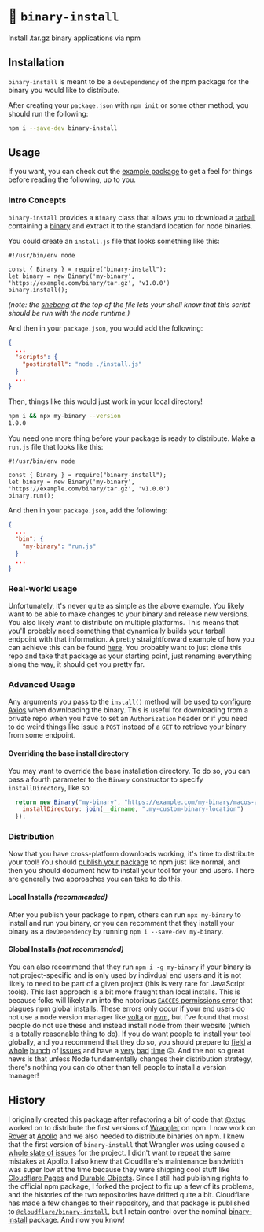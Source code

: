 # 🦀 `binary-install`

Install .tar.gz binary applications via npm

## Installation

`binary-install` is meant to be a `devDependency` of the npm package for the binary you would like to distribute.

After creating your `package.json` with `npm init` or some other method, you should run the following:

```sh
npm i --save-dev binary-install
```

## Usage

If you want, you can check out the [example package](./packages/binary-install-example/) to get a feel for things before reading the following, up to you.

### Intro Concepts

`binary-install` provides a `Binary` class that allows you to download a [tarball](https://www.techtarget.com/whatis/definition/tarball-tar-archive) containing a [binary](https://www.thefreedictionary.com/binary+program) and extract it to the standard location for node binaries.

You could create an `install.js` file that looks something like this:

```node
#!/usr/bin/env node

const { Binary } = require("binary-install");
let binary = new Binary('my-binary', 'https://example.com/binary/tar.gz', 'v1.0.0')
binary.install();
```

_(note: the [shebang](https://en.wikipedia.org/wiki/Shebang_(Unix)) at the top of the file lets your shell know that this script should be run with the node runtime.)_

And then in your `package.json`, you would add the following:

```json
{
  ...
  "scripts": {
    "postinstall": "node ./install.js"
  }
  ...
}
```

Then, things like this would just work in your local directory!

```sh
npm i && npx my-binary --version
1.0.0
```

You need one more thing before your package is ready to distribute. Make a `run.js` file that looks like this:

```node
#!/usr/bin/env node

const { Binary } = require("binary-install");
let binary = new Binary('my-binary', 'https://example.com/binary/tar.gz', 'v1.0.0')
binary.run();
```

And then in your `package.json`, add the following:

```json
{
  ...
  "bin": {
    "my-binary": "run.js"
  }
  ...
}
```

### Real-world usage

Unfortunately, it's never quite as simple as the above example. You likely want to be able to make changes to your binary and release new versions. You also likely want to distribute on multiple platforms. This means that you'll probably need something that dynamically builds your tarball endpoint with that information. A pretty straightforward example of how you can achieve this can be found [here](./packages/binary-install-example/). You probably want to just clone this repo and take that package as your starting point, just renaming everything along the way, it should get you pretty far.

### Advanced Usage

Any arguments you pass to the `install()` method will be [used to configure Axios](https://axios-http.com/docs/api_intro) when downloading the binary. This is useful for downloading from a private repo when you have to set an `Authorization` header or if you need to do weird things like issue a `POST` instead of a `GET` to retrieve your binary from some endpoint.

#### Overriding the base install directory

You may want to override the base installation directory. To do so, you can pass a fourth parameter to the `Binary` constructor to specify `installDirectory`, like so:

```javascript
  return new Binary("my-binary", "https://example.com/my-binary/macos-arm/v1.0.0.tar.gz", "v1.0.0", {
    installDirectory: join(__dirname, ".my-custom-binary-location")
  });
```

### Distribution

Now that you have cross-platform downloads working, it's time to distribute your tool! You should [publish your package](https://docs.npmjs.com/cli/v8/commands/npm-publish) to npm just like normal, and then you should document how to install your tool for your end users. There are generally two approaches you can take to do this.

#### Local Installs _(recommended)_

After you publish your package to npm, others can run `npx my-binary` to install and run you binary, or you can recomment that they install your binary as a `devDependency` by running `npm i --save-dev my-binary`.

#### Global Installs _(not recommended)_

You can also recommend that they run `npm i -g my-binary` if your binary is not project-specific and is only used by indivdual end users and it is not likely to need to be part of a given project (this is very rare for JavaScript tools). This last approach is a bit more fraught than local installs. This is because folks will likely run into the notorious [`EACCES` permissions error](https://docs.npmjs.com/resolving-eacces-permissions-errors-when-installing-packages-globally) that plagues npm global installs. These errors only occur if your end users do not use a node version manager like [volta](https://volta.sh/) or [nvm](https://github.com/nvm-sh/nvm), but I've found that most people do not use these and instead install node from their website (which is a totally reasonable thing to do). If you do want people to install your tool globally, and you recommend that they do so, you should prepare to [field](https://github.com/cloudflare/wrangler/issues/1925) a [whole](https://github.com/cloudflare/wrangler/issues/743) [bunch](https://github.com/cloudflare/wrangler/issues/1517) of [issues](https://github.com/cloudflare/wrangler/issues/240) and have a [very](https://github.com/cloudflare/wrangler/issues/803) [bad](https://github.com/cloudflare/wrangler/issues/529) [time](https://github.com/cloudflare/wrangler/issues/1174) 🙃. And the not so great news is that unless Node fundamentally changes their distribution strategy, there's nothing you can do other than tell people to install a version manager!

## History

I originally created this package after refactoring a bit of code that [@xtuc](https://github.com/xtuc) worked on to distribute the first versions of [Wrangler](https://github.com/cloudflare/wrangler) on npm. I now work on [Rover](https://github.com/apollographql/rover) at [Apollo](https://github.com/apollographql) and we also needed to distribute binaries on npm. I knew that the first version of `binary-install` that Wrangler was using caused a [whole slate of issues](https://github.com/cloudflare/wrangler/issues?q=is%3Aissue+install) for the project. I didn't want to repeat the same mistakes at Apollo. I also knew that Cloudflare's maintenance bandwidth was super low at the time because they were shipping cool stuff like [Cloudflare Pages](https://pages.cloudflare.com/) and [Durable Objects](https://developers.cloudflare.com/workers/learning/using-durable-objects/). Since I still had publishing rights to the official npm package, I forked the project to fix up a few of its problems, and the histories of the two repositories have drifted quite a bit. Cloudflare has made a few changes to their repository, and that package is published to [`@cloudflare/binary-install`](https://npmjs.com/package/@cloudflare/binary-install), but I retain control over the nominal [binary-install](https://npmjs.com/package/binary-install) package. And now you know!
